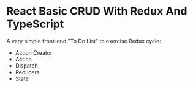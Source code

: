 # React Basic CRUD With Redux And TypeScript

A very simple front-end "To Do List" to exercise Redux cycle:

* Action Creator
* Action
* Dispatch
* Reducers
* State
